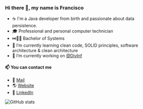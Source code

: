 ### Hi there 👋, my name is Francisco
- ☕ I'm a Java developer from birth and passionate about data persistence.
- 🎓 Professional and personal computer technician
- ⏭️🧑‍🎓 Bachelor of Systems
- 🌱 I’m currently learning clean code, SOLID principles, software architecture & clean architecture
- 🔭 I’m currently working on [@DivInf ](http://divisioninformatica.com.ar "@DivInf ")


#### 📫 You can contact me
- 📨 [Mail](mailto:franciscoruizlezcano@gmail.com "Mail")
- 🌎 [Website](https://franncode.web.app/ "Website")
- 💼 [LinkedIn](https://www.linkedin.com/in/franciscoruizlezcano/ "LinkedIn")

![GitHub stats](https://github-readme-stats.vercel.app/api?username=franciscoruizlezcano&show_icons=true)  
